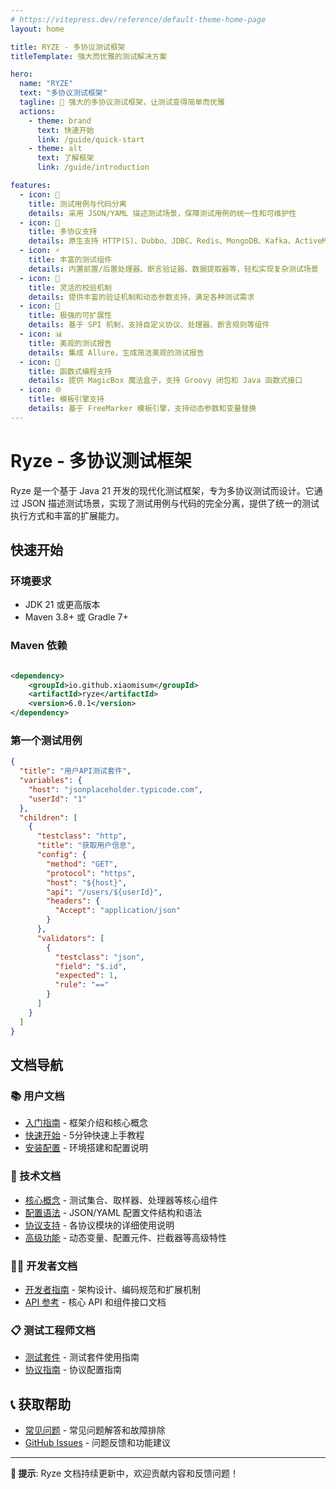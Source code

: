 ```yaml
---
# https://vitepress.dev/reference/default-theme-home-page
layout: home

title: RYZE - 多协议测试框架
titleTemplate: 强大而优雅的测试解决方案

hero:
  name: "RYZE"
  text: "多协议测试框架"
  tagline: 🚀 强大的多协议测试框架，让测试变得简单而优雅
  actions:
    - theme: brand
      text: 快速开始
      link: /guide/quick-start
    - theme: alt
      text: 了解框架
      link: /guide/introduction

features:
  - icon: 🎯
    title: 测试用例与代码分离
    details: 采用 JSON/YAML 描述测试场景，保障测试用例的统一性和可维护性
  - icon: 🔧
    title: 多协议支持
    details: 原生支持 HTTP(S)、Dubbo、JDBC、Redis、MongoDB、Kafka、ActiveMQ、RabbitMQ 等多种协议测试
  - icon: ⚡
    title: 丰富的测试组件
    details: 内置前置/后置处理器、断言验证器、数据提取器等，轻松实现复杂测试场景
  - icon: 🎨
    title: 灵活的校验机制
    details: 提供丰富的验证机制和动态参数支持，满足各种测试需求
  - icon: 🚀
    title: 极强的可扩展性
    details: 基于 SPI 机制，支持自定义协议、处理器、断言规则等组件
  - icon: 📊
    title: 美观的测试报告
    details: 集成 Allure，生成简洁美观的测试报告
  - icon: 🎪
    title: 函数式编程支持
    details: 提供 MagicBox 魔法盒子，支持 Groovy 闭包和 Java 函数式接口
  - icon: 🌐
    title: 模板引擎支持
    details: 基于 FreeMarker 模板引擎，支持动态参数和变量替换
---
```



# Ryze - 多协议测试框架

Ryze 是一个基于 Java 21 开发的现代化测试框架，专为多协议测试而设计。它通过 JSON
描述测试场景，实现了测试用例与代码的完全分离，提供了统一的测试执行方式和丰富的扩展能力。

## 快速开始

### 环境要求

- JDK 21 或更高版本
- Maven 3.8+ 或 Gradle 7+

### Maven 依赖

```xml

<dependency>
    <groupId>io.github.xiaomisum</groupId>
    <artifactId>ryze</artifactId>
    <version>6.0.1</version>
</dependency>
```

### 第一个测试用例

```json
{
  "title": "用户API测试套件",
  "variables": {
    "host": "jsonplaceholder.typicode.com",
    "userId": "1"
  },
  "children": [
    {
      "testclass": "http",
      "title": "获取用户信息",
      "config": {
        "method": "GET",
        "protocol": "https",
        "host": "${host}",
        "api": "/users/${userId}",
        "headers": {
          "Accept": "application/json"
        }
      },
      "validators": [
        {
          "testclass": "json",
          "field": "$.id",
          "expected": 1,
          "rule": "=="
        }
      ]
    }
  ]
}
```

## 文档导航

### 📚 用户文档

- [入门指南](/guide/introduction) - 框架介绍和核心概念
- [快速开始](/guide/quick-start) - 5分钟快速上手教程
- [安装配置](/guide/installation) - 环境搭建和配置说明

### 🔧 技术文档

- [核心概念](/guide/concepts/test-suite) - 测试集合、取样器、处理器等核心组件
- [配置语法](/guide/configuration/structure) - JSON/YAML 配置文件结构和语法
- [协议支持](/guide/protocols/http) - 各协议模块的详细使用说明
- [高级功能](/guide/advanced/variables-and-functions) - 动态变量、配置元件、拦截器等高级特性

### 👨‍💻 开发者文档

- [开发者指南](/developer/) - 架构设计、编码规范和扩展机制
- [API 参考](/developer/api/) - 核心 API 和组件接口文档

### 📋 测试工程师文档

- [测试套件](/tester/test-suite/test-suite-project) - 测试套件使用指南
- [协议指南](/tester/protocols/http) - 协议配置指南

## 📞 获取帮助

- [常见问题](/faq/) - 常见问题解答和故障排除
- [GitHub Issues](https://github.com/XiaoMiSum/ryze/issues) - 问题反馈和功能建议

---

**📢 提示**: Ryze 文档持续更新中，欢迎贡献内容和反馈问题！